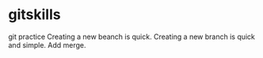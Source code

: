 # gitskills
git practice
Creating a new beanch is quick.
Creating a new branch is quick and simple.
Add merge.
